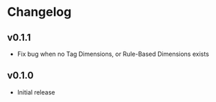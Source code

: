 # Changelog

## v0.1.1

- Fix bug when no Tag Dimensions, or Rule-Based Dimensions exists

## v0.1.0

- Initial release

